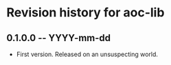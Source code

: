 # Revision history for aoc-lib

## 0.1.0.0 -- YYYY-mm-dd

* First version. Released on an unsuspecting world.
